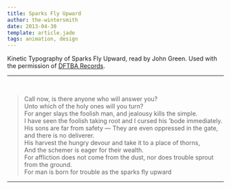 ```yaml
---
title: Sparks Fly Upward
author: the-wintersmith
date: 2013-04-30
template: article.jade
tags: animation, design
---
```


Kinetic Typography of  Sparks Fly Upward, read by John Green.  Used with the permission of [DFTBA Records](http://dftba.com).

---
<div class="youtube" id="vK7Ym4IMXcY"></div><br>

> Call now, is there anyone who will answer you?  
>Unto which of the holy ones will you turn?  
>For anger slays the foolish man, and jealousy kills the simple.  
>I have seen the foolish taking root and I cursed his 'bode immediately.  
>His sons are far from safety —
>They are even oppressed in the gate, and there is no deliverer.     
>His harvest the hungry devour and take it to a place of thorns,   
>And the schemer is eager for their wealth.    
>For affliction does not come from the dust, nor does trouble sprout from the ground.  
>For man is born for trouble as the sparks fly upward

---
